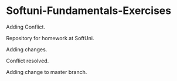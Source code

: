 # Softuni-Fundamentals-Exercises


Adding Conflict.

Repository for homework at SoftUni.

Adding changes.

Conflict resolved.

Adding change to master branch.